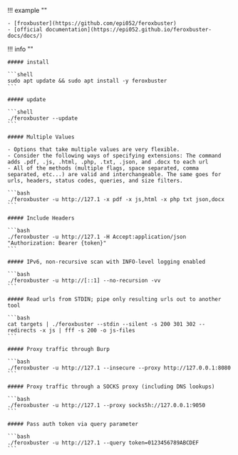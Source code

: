 !!! example ""

    - [froxbuster](https://github.com/epi052/feroxbuster)
    - [official documentation](https://epi052.github.io/feroxbuster-docs/docs/)


!!! info ""

    ##### install

    ```shell
    sudo apt update && sudo apt install -y feroxbuster
    ```

    ##### update

    ```shell
    ./feroxbuster --update
    ```

    ##### Multiple Values

    - Options that take multiple values are very flexible.
    - Consider the following ways of specifying extensions: The command adds .pdf, .js, .html, .php, .txt, .json, and .docx to each url
    - All of the methods (multiple flags, space separated, comma separated, etc...) are valid and interchangeable. The same goes for urls, headers, status codes, queries, and size filters.

    ```bash
    ./feroxbuster -u http://127.1 -x pdf -x js,html -x php txt json,docx
    ```

    ##### Include Headers

    ```bash
    ./feroxbuster -u http://127.1 -H Accept:application/json "Authorization: Bearer {token}"
    ```

    ##### IPv6, non-recursive scan with INFO-level logging enabled

    ```bash
    ./feroxbuster -u http://[::1] --no-recursion -vv
    ```

    ##### Read urls from STDIN; pipe only resulting urls out to another tool

    ```bash
    cat targets | ./feroxbuster --stdin --silent -s 200 301 302 --redirects -x js | fff -s 200 -o js-files
    ```

    ##### Proxy traffic through Burp

    ```bash
    ./feroxbuster -u http://127.1 --insecure --proxy http://127.0.0.1:8080
    ```

    ##### Proxy traffic through a SOCKS proxy (including DNS lookups)

    ```bash
    ./feroxbuster -u http://127.1 --proxy socks5h://127.0.0.1:9050
    ```

    ##### Pass auth token via query parameter

    ```bash
    ./feroxbuster -u http://127.1 --query token=0123456789ABCDEF
    ```
